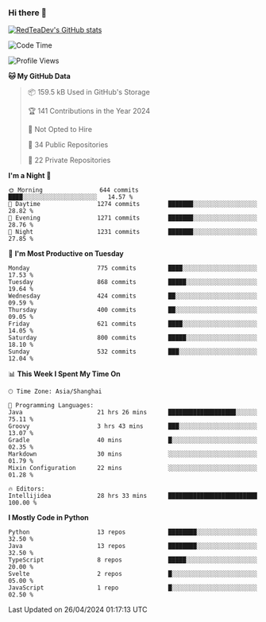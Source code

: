 ### Hi there 👋

<!--
**RedTeaDev/RedTeaDev** is a ✨ _special_ ✨ repository because its `README.md` (this file) appears on your GitHub profile.

Here are some ideas to get you started:

- 🔭 I’m currently working on ...
- 🌱 I’m currently learning ...
- 👯 I’m looking to collaborate on ...
- 🤔 I’m looking for help with ...
- 💬 Ask me about ...
- 📫 How to reach me: ...
- 😄 Pronouns: ...
- ⚡ Fun fact: ...
-->

<!--
[![wakatime](https://wakatime.com/badge/user/6b101ed0-04c0-4490-9283-eb61f2efff96.svg)](https://wakatime.com/@6b101ed0-04c0-4490-9283-eb61f2efff96)
!-->

[![RedTeaDev's GitHub stats](https://github-readme-stats.vercel.app/api?username=RedTeaDev)](https://github.com/anuraghazra/github-readme-stats)
<!--
[![willianrod's wakatime stats](https://github-readme-stats.vercel.app/api/wakatime?username=RedTeaDev)](https://github.com/anuraghazra/github-readme-stats)
!-->
<!--START_SECTION:waka-->
![Code Time](http://img.shields.io/badge/Code%20Time-2%2C186%20hrs%2021%20mins-blue)

![Profile Views](http://img.shields.io/badge/Profile%20Views-0-blue)

**🐱 My GitHub Data** 

> 📦 159.5 kB Used in GitHub's Storage 
 > 
> 🏆 141 Contributions in the Year 2024
 > 
> 🚫 Not Opted to Hire
 > 
> 📜 34 Public Repositories 
 > 
> 🔑 22 Private Repositories 
 > 
**I'm a Night 🦉** 

```text
🌞 Morning                644 commits         ████░░░░░░░░░░░░░░░░░░░░░   14.57 % 
🌆 Daytime                1274 commits        ███████░░░░░░░░░░░░░░░░░░   28.82 % 
🌃 Evening                1271 commits        ███████░░░░░░░░░░░░░░░░░░   28.76 % 
🌙 Night                  1231 commits        ███████░░░░░░░░░░░░░░░░░░   27.85 % 
```
📅 **I'm Most Productive on Tuesday** 

```text
Monday                   775 commits         ████░░░░░░░░░░░░░░░░░░░░░   17.53 % 
Tuesday                  868 commits         █████░░░░░░░░░░░░░░░░░░░░   19.64 % 
Wednesday                424 commits         ██░░░░░░░░░░░░░░░░░░░░░░░   09.59 % 
Thursday                 400 commits         ██░░░░░░░░░░░░░░░░░░░░░░░   09.05 % 
Friday                   621 commits         ████░░░░░░░░░░░░░░░░░░░░░   14.05 % 
Saturday                 800 commits         █████░░░░░░░░░░░░░░░░░░░░   18.10 % 
Sunday                   532 commits         ███░░░░░░░░░░░░░░░░░░░░░░   12.04 % 
```


📊 **This Week I Spent My Time On** 

```text
🕑︎ Time Zone: Asia/Shanghai

💬 Programming Languages: 
Java                     21 hrs 26 mins      ███████████████████░░░░░░   75.11 % 
Groovy                   3 hrs 43 mins       ███░░░░░░░░░░░░░░░░░░░░░░   13.07 % 
Gradle                   40 mins             █░░░░░░░░░░░░░░░░░░░░░░░░   02.35 % 
Markdown                 30 mins             ░░░░░░░░░░░░░░░░░░░░░░░░░   01.79 % 
Mixin Configuration      22 mins             ░░░░░░░░░░░░░░░░░░░░░░░░░   01.28 % 

🔥 Editors: 
Intellijidea             28 hrs 33 mins      █████████████████████████   100.00 % 
```

**I Mostly Code in Python** 

```text
Python                   13 repos            ████████░░░░░░░░░░░░░░░░░   32.50 % 
Java                     13 repos            ████████░░░░░░░░░░░░░░░░░   32.50 % 
TypeScript               8 repos             █████░░░░░░░░░░░░░░░░░░░░   20.00 % 
Svelte                   2 repos             █░░░░░░░░░░░░░░░░░░░░░░░░   05.00 % 
JavaScript               1 repo              █░░░░░░░░░░░░░░░░░░░░░░░░   02.50 % 
```




 Last Updated on 26/04/2024 01:17:13 UTC
<!--END_SECTION:waka-->


